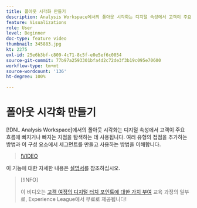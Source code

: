 ```yaml
---
title: 폴아웃 시각화 만들기
description: Analysis Workspace에서의 폴아웃 시각화는 디지털 속성에서 고객이 주요 흐름에 빠지거나 빠지는 지점을 탐색하는 데 사용됩니다. 여러 유형의 접점을 추가하는 방법과 이 구성 요소에서 세그먼트를 만들고 사용하는 방법을 이해합니다.
feature: Visualizations
role: User
level: Beginner
doc-type: feature video
thumbnail: 345883.jpg
kt: 2275
exl-id: 25e6b3bf-c809-4c71-8c5f-e0e5ef6c0054
source-git-commit: 77b97a2593301bfa4d2c72de3f3b19c095e70600
workflow-type: tm+mt
source-wordcount: '136'
ht-degree: 100%

---
```


# 폴아웃 시각화 만들기

[!DNL Analysis Workspace]에서의 폴아웃 시각화는 디지털 속성에서 고객이 주요 흐름에 빠지거나 빠지는 지점을 탐색하는 데 사용됩니다. 여러 유형의 접점을 추가하는 방법과 이 구성 요소에서 세그먼트를 만들고 사용하는 방법을 이해합니다.

>[!VIDEO](https://video.tv.adobe.com/v/345883/?quality=12)

이 기능에 대한 자세한 내용은 [설명서](https://experienceleague.adobe.com/docs/analytics/analyze/analysis-workspace/visualizations/fallout/fallout-flow.html?lang=ko)를 참조하십시오.

>[!INFO]
>
> 이 비디오는 [고객 여정의 디지털 터치 포인트에 대한 가치 부여](https://experienceleague.adobe.com/?recommended=Analytics-U-1-2020.2) 교육 과정의 일부로, Experience League에서 무료로 제공됩니다!
